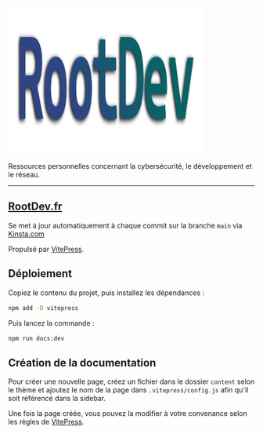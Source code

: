 <img src="/content/public/logo-texte.png" width="400" height="300">

Ressources personnelles concernant la cybersécurité, le développement et le réseau.

<hr>

## [RootDev.fr](https://www.rootdev.fr)

Se met à jour automatiquement à chaque commit sur la branche `main` via [Kinsta.com](kinsta.com)

Propulsé par [VitePress](https://github.com/vuejs/vitepress).

## Déploiement

Copiez le contenu du projet, puis installez les dépendances :

```bash
npm add -D vitepress
```

Puis lancez la commande :

```bash
npm run docs:dev
```

## Création de la documentation

Pour créer une nouvelle page, créez un fichier dans le dossier `content` selon le thème et ajoutez le nom de la page dans `.vitepress/config.js` afin qu'il soit référencé dans la sidebar.

Une fois la page créée, vous pouvez la modifier à votre convenance selon les règles de [VitePress](https://vitepress.vuejs.org/guide/markdown.html).
